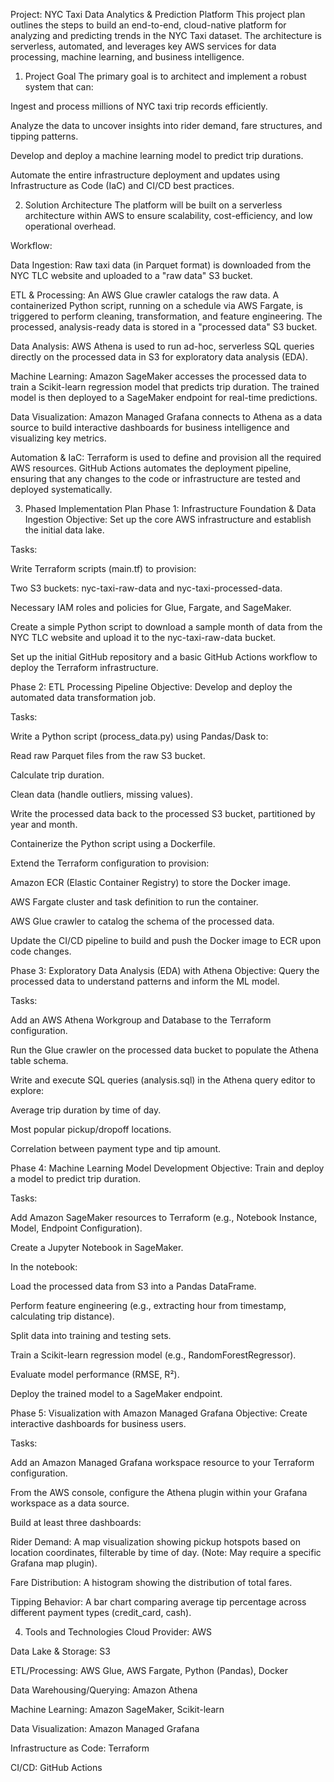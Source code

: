 Project: NYC Taxi Data Analytics & Prediction Platform
This project plan outlines the steps to build an end-to-end, cloud-native platform for analyzing and predicting trends in the NYC Taxi dataset. The architecture is serverless, automated, and leverages key AWS services for data processing, machine learning, and business intelligence.

1. Project Goal
The primary goal is to architect and implement a robust system that can:

Ingest and process millions of NYC taxi trip records efficiently.

Analyze the data to uncover insights into rider demand, fare structures, and tipping patterns.

Develop and deploy a machine learning model to predict trip durations.

Automate the entire infrastructure deployment and updates using Infrastructure as Code (IaC) and CI/CD best practices.

2. Solution Architecture
The platform will be built on a serverless architecture within AWS to ensure scalability, cost-efficiency, and low operational overhead.

Workflow:

Data Ingestion: Raw taxi data (in Parquet format) is downloaded from the NYC TLC website and uploaded to a "raw data" S3 bucket.

ETL & Processing: An AWS Glue crawler catalogs the raw data. A containerized Python script, running on a schedule via AWS Fargate, is triggered to perform cleaning, transformation, and feature engineering. The processed, analysis-ready data is stored in a "processed data" S3 bucket.

Data Analysis: AWS Athena is used to run ad-hoc, serverless SQL queries directly on the processed data in S3 for exploratory data analysis (EDA).

Machine Learning: Amazon SageMaker accesses the processed data to train a Scikit-learn regression model that predicts trip duration. The trained model is then deployed to a SageMaker endpoint for real-time predictions.

Data Visualization: Amazon Managed Grafana connects to Athena as a data source to build interactive dashboards for business intelligence and visualizing key metrics.

Automation & IaC: Terraform is used to define and provision all the required AWS resources. GitHub Actions automates the deployment pipeline, ensuring that any changes to the code or infrastructure are tested and deployed systematically.

3. Phased Implementation Plan
Phase 1: Infrastructure Foundation & Data Ingestion
Objective: Set up the core AWS infrastructure and establish the initial data lake.

Tasks:

Write Terraform scripts (main.tf) to provision:

Two S3 buckets: nyc-taxi-raw-data and nyc-taxi-processed-data.

Necessary IAM roles and policies for Glue, Fargate, and SageMaker.

Create a simple Python script to download a sample month of data from the NYC TLC website and upload it to the nyc-taxi-raw-data bucket.

Set up the initial GitHub repository and a basic GitHub Actions workflow to deploy the Terraform infrastructure.

Phase 2: ETL Processing Pipeline
Objective: Develop and deploy the automated data transformation job.

Tasks:

Write a Python script (process_data.py) using Pandas/Dask to:

Read raw Parquet files from the raw S3 bucket.

Calculate trip duration.

Clean data (handle outliers, missing values).

Write the processed data back to the processed S3 bucket, partitioned by year and month.

Containerize the Python script using a Dockerfile.

Extend the Terraform configuration to provision:

Amazon ECR (Elastic Container Registry) to store the Docker image.

AWS Fargate cluster and task definition to run the container.

AWS Glue crawler to catalog the schema of the processed data.

Update the CI/CD pipeline to build and push the Docker image to ECR upon code changes.

Phase 3: Exploratory Data Analysis (EDA) with Athena
Objective: Query the processed data to understand patterns and inform the ML model.

Tasks:

Add an AWS Athena Workgroup and Database to the Terraform configuration.

Run the Glue crawler on the processed data bucket to populate the Athena table schema.

Write and execute SQL queries (analysis.sql) in the Athena query editor to explore:

Average trip duration by time of day.

Most popular pickup/dropoff locations.

Correlation between payment type and tip amount.

Phase 4: Machine Learning Model Development
Objective: Train and deploy a model to predict trip duration.

Tasks:

Add Amazon SageMaker resources to Terraform (e.g., Notebook Instance, Model, Endpoint Configuration).

Create a Jupyter Notebook in SageMaker.

In the notebook:

Load the processed data from S3 into a Pandas DataFrame.

Perform feature engineering (e.g., extracting hour from timestamp, calculating trip distance).

Split data into training and testing sets.

Train a Scikit-learn regression model (e.g., RandomForestRegressor).

Evaluate model performance (RMSE, R²).

Deploy the trained model to a SageMaker endpoint.

Phase 5: Visualization with Amazon Managed Grafana
Objective: Create interactive dashboards for business users.

Tasks:

Add an Amazon Managed Grafana workspace resource to your Terraform configuration.

From the AWS console, configure the Athena plugin within your Grafana workspace as a data source.

Build at least three dashboards:

Rider Demand: A map visualization showing pickup hotspots based on location coordinates, filterable by time of day. (Note: May require a specific Grafana map plugin).

Fare Distribution: A histogram showing the distribution of total fares.

Tipping Behavior: A bar chart comparing average tip percentage across different payment types (credit_card, cash).

4. Tools and Technologies
Cloud Provider: AWS

Data Lake & Storage: S3

ETL/Processing: AWS Glue, AWS Fargate, Python (Pandas), Docker

Data Warehousing/Querying: Amazon Athena

Machine Learning: Amazon SageMaker, Scikit-learn

Data Visualization: Amazon Managed Grafana

Infrastructure as Code: Terraform

CI/CD: GitHub Actions